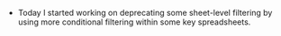 * Today I started working on deprecating some sheet-level filtering by using more conditional filtering within some key spreadsheets.